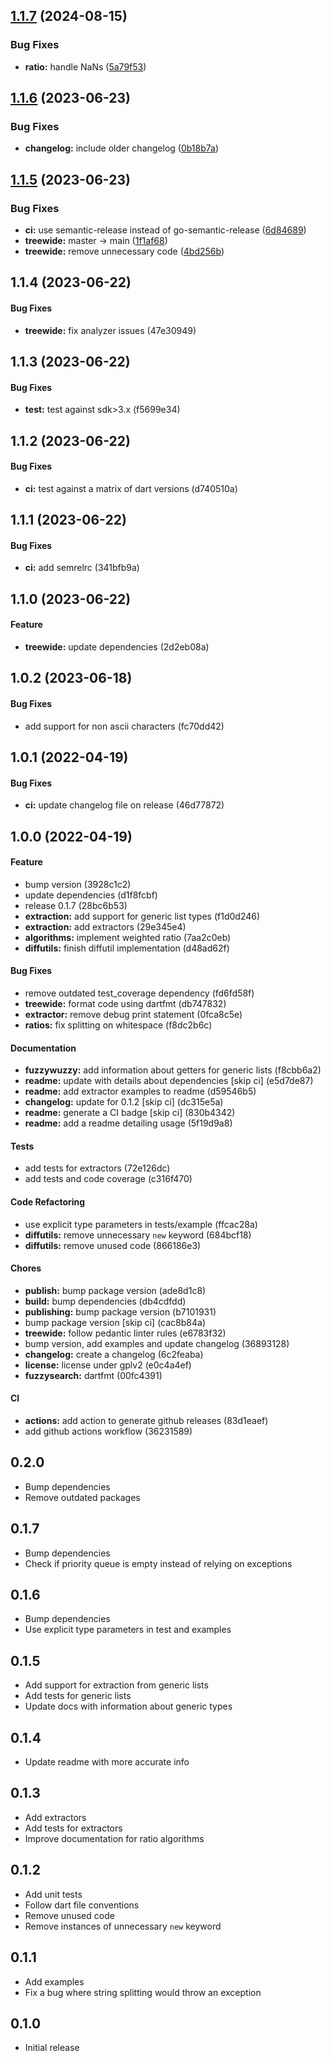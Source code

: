 ## [1.1.7](https://github.com/SphericalKat/dart-fuzzywuzzy/compare/v1.1.6...v1.1.7) (2024-08-15)


### Bug Fixes

* **ratio:** handle NaNs ([5a79f53](https://github.com/SphericalKat/dart-fuzzywuzzy/commit/5a79f535c8562c489434a14fb758ff6eba4cb3f9))

## [1.1.6](https://github.com/SphericalKat/dart-fuzzywuzzy/compare/v1.1.5...v1.1.6) (2023-06-23)


### Bug Fixes

* **changelog:** include older changelog ([0b18b7a](https://github.com/SphericalKat/dart-fuzzywuzzy/commit/0b18b7a2f0201aae5ed5b8e13f25caf1b10dd7bd))

## [1.1.5](https://github.com/SphericalKat/dart-fuzzywuzzy/compare/v1.1.4...v1.1.5) (2023-06-23)


### Bug Fixes

* **ci:** use semantic-release instead of go-semantic-release ([6d84689](https://github.com/SphericalKat/dart-fuzzywuzzy/commit/6d8468965865fb878f8620e20800680bf959c422))
* **treewide:** master -> main ([1f1af68](https://github.com/SphericalKat/dart-fuzzywuzzy/commit/1f1af68baacd0a0d4700afe7354db70272fd4ddd))
* **treewide:** remove unnecessary code ([4bd256b](https://github.com/SphericalKat/dart-fuzzywuzzy/commit/4bd256b23643dd28e6cce81f6fb8e71e3915eb2d))

## 1.1.4 (2023-06-22)

#### Bug Fixes

* **treewide:** fix analyzer issues (47e30949)

## 1.1.3 (2023-06-22)

#### Bug Fixes

* **test:** test against sdk>3.x (f5699e34)

## 1.1.2 (2023-06-22)

#### Bug Fixes

* **ci:** test against a matrix of dart versions (d740510a)

## 1.1.1 (2023-06-22)

#### Bug Fixes

* **ci:** add semrelrc (341bfb9a)

## 1.1.0 (2023-06-22)

#### Feature

* **treewide:** update dependencies (2d2eb08a)

## 1.0.2 (2023-06-18)

#### Bug Fixes

* add support for non ascii characters (fc70dd42)

## 1.0.1 (2022-04-19)

#### Bug Fixes

* **ci:** update changelog file on release (46d77872)

## 1.0.0 (2022-04-19)

#### Feature

* bump version (3928c1c2)
* update dependencies (d1f8fcbf)
* release 0.1.7 (28bc6b53)
* **extraction:** add support for generic list types (f1d0d246)
* **extraction:** add extractors (29e345e4)
* **algorithms:** implement weighted ratio (7aa2c0eb)
* **diffutils:** finish diffutil implementation (d48ad62f)

#### Bug Fixes

* remove outdated test_coverage dependency (fd6fd58f)
* **treewide:** format code using dartfmt (db747832)
* **extractor:** remove debug print statement (0fca8c5e)
* **ratios:** fix splitting on whitespace (f8dc2b6c)

#### Documentation

* **fuzzywuzzy:** add information about getters for generic lists (f8cbb6a2)
* **readme:** update with details about dependencies [skip ci] (e5d7de87)
* **readme:** add extractor examples to readme (d59546b5)
* **changelog:** update for 0.1.2 [skip ci] (dc315e5a)
* **readme:** generate a CI badge [skip ci] (830b4342)
* **readme:** add a readme detailing usage (5f19d9a8)

#### Tests

* add tests for extractors (72e126dc)
* add tests and code coverage (c316f470)

#### Code Refactoring

* use explicit type parameters in tests/example (ffcac28a)
* **diffutils:** remove unnecessary `new` keyword (684bcf18)
* **diffutils:** remove unused code (866186e3)

#### Chores

* **publish:** bump package version (ade8d1c8)
* **build:** bump dependencies (db4cdfdd)
* **publishing:** bump package version (b7101931)
* bump package version [skip ci] (cac8b84a)
* **treewide:** follow pedantic linter rules (e6783f32)
* bump version, add examples and update changelog (36893128)
* **changelog:** create a changelog (6c2feaba)
* **license:** license under gplv2 (e0c4a4ef)
* **fuzzysearch:** dartfmt (00fc4391)

#### CI

* **actions:** add action to generate github releases (83d1eaef)
* add github actions workflow (36231589)

## 0.2.0
- Bump dependencies
- Remove outdated packages
## 0.1.7
- Bump dependencies
- Check if priority queue is empty instead of relying on exceptions

## 0.1.6
- Bump dependencies
- Use explicit type parameters in test and examples

## 0.1.5
- Add support for extraction from generic lists
- Add tests for generic lists
- Update docs with information about generic types

## 0.1.4
- Update readme with more accurate info

## 0.1.3
- Add extractors
- Add tests for extractors
- Improve documentation for ratio algorithms

## 0.1.2
- Add unit tests
- Follow dart file conventions
- Remove unused code
- Remove instances of unnecessary `new` keyword

## 0.1.1
- Add examples
- Fix a bug where string splitting would throw an exception

## 0.1.0
- Initial release
